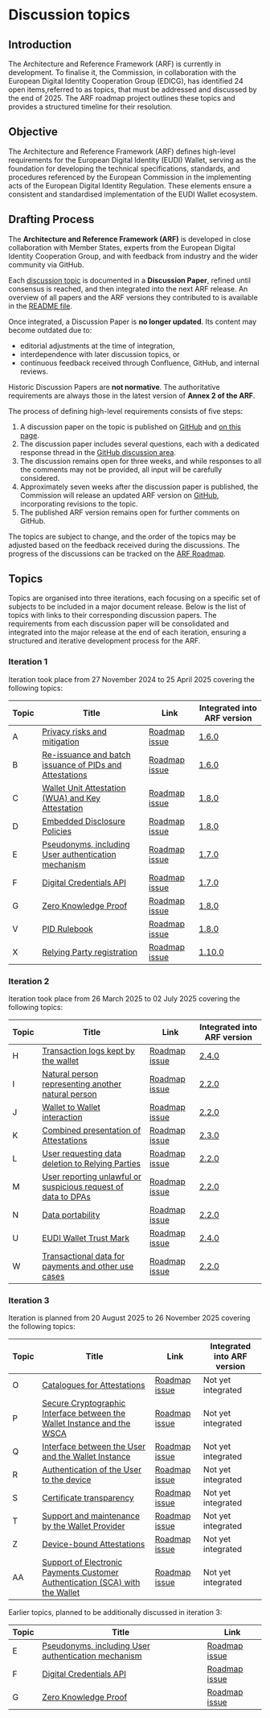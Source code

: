 # Discussion topics

## Introduction

The Architecture and Reference Framework (ARF) is currently in development. To
finalise it, the Commission, in collaboration with the European Digital Identity
Cooperation Group (EDICG), has identified 24 open items,referred to as
topics, that must be addressed and discussed by the end of 2025. The ARF roadmap
project outlines these topics and provides a structured timeline for their
resolution.

## Objective

The Architecture and Reference Framework (ARF) defines high-level requirements
for the European Digital Identity (EUDI) Wallet, serving as the foundation for
developing the technical specifications, standards, and procedures referenced by
the European Commission in the implementing acts of the European Digital Identity
Regulation. These elements ensure a consistent and standardised implementation
of the EUDI Wallet ecosystem.

## Drafting Process

The **Architecture and Reference Framework (ARF)** is developed in close
collaboration with Member States, experts from the European Digital Identity
Cooperation Group, and with feedback from industry and the wider community via
GitHub.  

Each [discussion topic](https://github.com/orgs/eu-digital-identity-wallet/projects/36)
is documented in a **Discussion Paper**, refined until consensus is reached, and
then integrated into the next ARF release. An overview of all papers and the ARF
versions they contributed to is available in the [README file](README.md).

Once integrated, a Discussion Paper is **no longer updated**. Its content may
become outdated due to:  

- editorial adjustments at the time of integration,  
- interdependence with later discussion topics, or  
- continuous feedback received through Confluence, GitHub, and internal reviews.

Historic Discussion Papers are **not normative**. The authoritative requirements
are always those in the latest version of **Annex 2 of the ARF**.  

The process of defining high-level requirements consists of five steps:

1. A discussion paper on the topic is published on
[GitHub](https://github.com/eu-digital-identity-wallet/eudi-doc-architecture-and-reference-framework/tree/main/docs/discussion-topics)
and [on this page](#topics).
2. The discussion paper includes several questions, each with a dedicated
response thread in the [GitHub discussion area](https://github.com/eu-digital-identity-wallet/eudi-doc-architecture-and-reference-framework/discussions/categories/arf-discussion-topics).
3. The discussion remains open for three weeks, and while responses to all the
comments may not be provided, all input will be carefully considered.
4. Approximately seven weeks after the discussion paper is published, the
Commission will release an updated ARF version on [GitHub](https://github.com/eu-digital-identity-wallet/eudi-doc-architecture-and-reference-framework/releases),
incorporating revisions to the topic.
5. The published ARF version remains open for further comments on GitHub.

The topics are subject to change, and the order of the topics may be adjusted
based on the feedback received during the discussions. The progress of the
discussions can be tracked on the [ARF Roadmap](https://github.com/orgs/eu-digital-identity-wallet/projects/36).

## Topics

Topics are organised into three iterations, each focusing on a specific set of
subjects to be included in a major document release. Below is the list of topics
with links to their corresponding discussion papers. The requirements from each
discussion paper will be consolidated and integrated into the major release at
the end of each iteration, ensuring a structured and iterative development
process for the ARF.

### Iteration 1

Iteration took place from 27 November 2024 to 25 April 2025 covering the
following topics:

| Topic | Title | Link | Integrated into ARF version |
|-------|-------|--|---|
| A | [Privacy risks and mitigation](a-privacy-risks-and-mitigations.md) | [Roadmap issue](https://github.com/eu-digital-identity-wallet/eudi-doc-architecture-and-reference-framework/issues/327)| [1.6.0](https://eu-digital-identity-wallet.github.io/eudi-doc-architecture-and-reference-framework/1.6.0/architecture-and-reference-framework-main/) |
| B | [Re-issuance and batch issuance of PIDs and Attestations](b-re-issuance-and-batch-issuance-of-pids-and-attestations.md) | [Roadmap issue](https://github.com/eu-digital-identity-wallet/eudi-doc-architecture-and-reference-framework/issues/332)| [1.6.0](https://eu-digital-identity-wallet.github.io/eudi-doc-architecture-and-reference-framework/1.6.0/architecture-and-reference-framework-main/) |
| C | [Wallet Unit Attestation (WUA) and Key Attestation](c-wallet-unit-attestation.md) | [Roadmap issue](https://github.com/eu-digital-identity-wallet/eudi-doc-architecture-and-reference-framework/issues/333) | [1.8.0](https://eu-digital-identity-wallet.github.io/eudi-doc-architecture-and-reference-framework/1.8.0/architecture-and-reference-framework-main/) |
| D | [Embedded Disclosure Policies](d-embedded-disclosure-policies.md) | [Roadmap issue](https://github.com/eu-digital-identity-wallet/eudi-doc-architecture-and-reference-framework/issues/334) | [1.8.0](https://eu-digital-identity-wallet.github.io/eudi-doc-architecture-and-reference-framework/1.8.0/architecture-and-reference-framework-main/) |
| E | [Pseudonyms, including User authentication mechanism](e-pseudonyms-including-user-authentication-mechanism.md) | [Roadmap issue](https://github.com/eu-digital-identity-wallet/eudi-doc-architecture-and-reference-framework/issues/335) | [1.7.0](https://eu-digital-identity-wallet.github.io/eudi-doc-architecture-and-reference-framework/1.7.0/architecture-and-reference-framework-main/) |
| F | [Digital Credentials API](f-digital-credential-api.md) | [Roadmap issue](https://github.com/eu-digital-identity-wallet/eudi-doc-architecture-and-reference-framework/issues/336) | [1.7.0](https://eu-digital-identity-wallet.github.io/eudi-doc-architecture-and-reference-framework/1.7.0/architecture-and-reference-framework-main/) |
| G | [Zero Knowledge Proof](g-zero-knowledge-proof.md) | [Roadmap issue](https://github.com/eu-digital-identity-wallet/eudi-doc-architecture-and-reference-framework/issues/337) | [1.8.0](https://eu-digital-identity-wallet.github.io/eudi-doc-architecture-and-reference-framework/1.8.0/architecture-and-reference-framework-main/) |
| V | [PID Rulebook](v-pid-rulebook.md) | [Roadmap issue](https://github.com/eu-digital-identity-wallet/eudi-doc-architecture-and-reference-framework/issues/356) | [1.8.0](https://eu-digital-identity-wallet.github.io/eudi-doc-architecture-and-reference-framework/1.8.0/architecture-and-reference-framework-main/) |
| X | [Relying Party registration](x-relying-party-registration.md) | [Roadmap issue](https://github.com/eu-digital-identity-wallet/eudi-doc-architecture-and-reference-framework/issues/378) | [1.10.0](https://eu-digital-identity-wallet.github.io/eudi-doc-architecture-and-reference-framework/1.10.0/architecture-and-reference-framework-main/) |

### Iteration 2

Iteration took place from 26 March 2025 to 02 July 2025 covering the following topics:

| Topic | Title | Link | Integrated into ARF version |
|-------|-------|--|---|
| H | [Transaction logs kept by the wallet](h-transaction-logs-kept-by-the-wallet.md) | [Roadmap issue](https://github.com/eu-digital-identity-wallet/eudi-doc-architecture-and-reference-framework/issues/338) | [2.4.0](https://eu-digital-identity-wallet.github.io/eudi-doc-architecture-and-reference-framework/2.4.0/) |
| I | [Natural person representing another natural person](i-natural-person-representing-another-natural-person.md) | [Roadmap issue](https://github.com/eu-digital-identity-wallet/eudi-doc-architecture-and-reference-framework/issues/339) | [2.2.0](https://eu-digital-identity-wallet.github.io/eudi-doc-architecture-and-reference-framework/2.2.0/architecture-and-reference-framework-main/) |
| J | [Wallet to Wallet interaction](j-wallet-to-wallet-interactions.md) | [Roadmap issue](https://github.com/eu-digital-identity-wallet/eudi-doc-architecture-and-reference-framework/issues/340) | [2.2.0](https://eu-digital-identity-wallet.github.io/eudi-doc-architecture-and-reference-framework/2.2.0/architecture-and-reference-framework-main/) |
| K | [Combined presentation of Attestations](k-combined-presentation-of-attestations.md) | [Roadmap issue](https://github.com/eu-digital-identity-wallet/eudi-doc-architecture-and-reference-framework/issues/341) | [2.3.0](https://eu-digital-identity-wallet.github.io/eudi-doc-architecture-and-reference-framework/2.3.0/) |
| L | [User requesting data deletion to Relying Parties](l+m-data-deletion-and-reporting-of-wrp-to-dpa.md) | [Roadmap issue](https://github.com/eu-digital-identity-wallet/eudi-doc-architecture-and-reference-framework/issues/342) | [2.2.0](https://eu-digital-identity-wallet.github.io/eudi-doc-architecture-and-reference-framework/2.2.0/architecture-and-reference-framework-main/) |
| M | [User reporting unlawful or suspicious request of data to DPAs](l+m-data-deletion-and-reporting-of-wrp-to-dpa.md) | [Roadmap issue](https://github.com/eu-digital-identity-wallet/eudi-doc-architecture-and-reference-framework/issues/343) | [2.2.0](https://eu-digital-identity-wallet.github.io/eudi-doc-architecture-and-reference-framework/2.2.0/architecture-and-reference-framework-main/) |
| N | [Data portability](n-export-and-data-portability.md) | [Roadmap issue](https://github.com/eu-digital-identity-wallet/eudi-doc-architecture-and-reference-framework/issues/344) | [2.2.0](https://eu-digital-identity-wallet.github.io/eudi-doc-architecture-and-reference-framework/2.2.0/architecture-and-reference-framework-main/) |
| U | [EUDI Wallet Trust Mark](u-eudi-wallet-trust-mark.md) | [Roadmap issue](https://github.com/eu-digital-identity-wallet/eudi-doc-architecture-and-reference-framework/issues/351) | [2.4.0](https://eu-digital-identity-wallet.github.io/eudi-doc-architecture-and-reference-framework/2.4.0/) |
| W | [Transactional data for payments and other use cases](w-transactional-data-for-payments-and-other-use-cases.md) | [Roadmap issue](https://github.com/eu-digital-identity-wallet/eudi-doc-architecture-and-reference-framework/issues/371) | [2.2.0](https://eu-digital-identity-wallet.github.io/eudi-doc-architecture-and-reference-framework/2.2.0/architecture-and-reference-framework-main/) |

### Iteration 3

Iteration is planned from 20 August 2025 to 26 November 2025 covering the
following topics:

| Topic | Title | Link | Integrated into ARF version |
|-------|-------|--|---|
| O | [Catalogues for Attestations](o-catalogues-for-attestations.md) | [Roadmap issue](https://github.com/eu-digital-identity-wallet/eudi-doc-architecture-and-reference-framework/issues/345) | Not yet integrated |
| P | [Secure Cryptographic Interface between the Wallet Instance and the WSCA](p-secure-cryptographic-interface-between-the-Wallet-Instance-and-WSCA.md) | [Roadmap issue](https://github.com/eu-digital-identity-wallet/eudi-doc-architecture-and-reference-framework/issues/346) |Not yet integrated |
| Q | [Interface between the User and the Wallet Instance](q-interface-user-wallet-instance.md) | [Roadmap issue](https://github.com/eu-digital-identity-wallet/eudi-doc-architecture-and-reference-framework/issues/347) | Not yet integrated |
| R | [Authentication of the User to the device](r-authentication-of-user-to-device.md) | [Roadmap issue](https://github.com/eu-digital-identity-wallet/eudi-doc-architecture-and-reference-framework/issues/348) | Not yet integrated |
| S | [Certificate transparency](#topics) | [Roadmap issue](https://github.com/eu-digital-identity-wallet/eudi-doc-architecture-and-reference-framework/issues/349) | Not yet integrated |
| T | [Support and maintenance by the Wallet Provider](#topics) | [Roadmap issue](https://github.com/eu-digital-identity-wallet/eudi-doc-architecture-and-reference-framework/issues/350) | Not yet integrated |
| Z | [Device-bound Attestations](#topics) | [Roadmap issue](https://github.com/eu-digital-identity-wallet/eudi-doc-architecture-and-reference-framework/issues/567) | Not yet integrated |
| AA | [Support of Electronic Payments Customer Authentication (SCA) with the Wallet](#topics) | [Roadmap issue](https://github.com/eu-digital-identity-wallet/eudi-doc-architecture-and-reference-framework/issues/568) | Not yet integrated |

Earlier topics, planned to be additionally discussed in iteration 3:

| Topic | Title | Link |
|-------|-------|--|
| E | [Pseudonyms, including User authentication mechanism](e-pseudonyms-including-user-authentication-mechanism.md) | [Roadmap issue](https://github.com/eu-digital-identity-wallet/eudi-doc-architecture-and-reference-framework/issues/335) |
| F | [Digital Credentials API](f-digital-credential-api.md) | [Roadmap issue](https://github.com/eu-digital-identity-wallet/eudi-doc-architecture-and-reference-framework/issues/336) |
| G | [Zero Knowledge Proof](g-zero-knowledge-proof.md) | [Roadmap issue](https://github.com/eu-digital-identity-wallet/eudi-doc-architecture-and-reference-framework/issues/337) |
